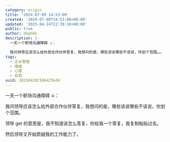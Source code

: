 ```yaml
---
category: origin
title: '2024-07-09 14:53:00'
created: '2024-07-09T14:53:00+08:00'
updated: '2025-04-24T22:39:10+08:00'
public: true
author: dkphhh
description: |-
  一天一个职场沟通障碍 ↓：

  我问领导应该怎么给外部合作伙伴答复，我想问的是，哪些该说哪些不该说，你划个范围……
tags:
  - 企业管理
  - 情绪
  - 心理
  - 自我
uuid: 202504202106425kd4
---
```


一天一个职场沟通障碍 ↓：

我问领导应该怎么给外部合作伙伴答复，我想问的是，哪些该说哪些不该说，你划个范围。

领导 get 的意思是，我不知道该怎么答复，你给我一个答复，我复制粘贴过去。

然后领导又开始质疑我的工作能力了。
